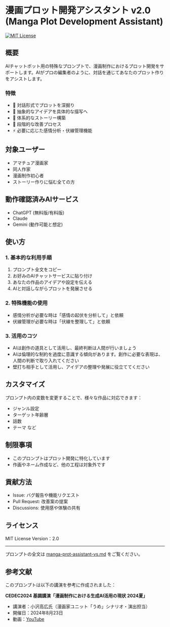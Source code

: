 # 漫画プロット開発アシスタント v2.0 (Manga Plot Development Assistant)

[![MIT License](https://img.shields.io/badge/License-MIT-green.svg)](https://choosealicense.com/licenses/mit/)

## 概要
AIチャットボット用の特殊なプロンプトで、漫画制作におけるプロット開発をサポートします。AIがプロの編集者のように、対話を通じてあなたのプロット作りをアシストします。

### 特徴
- 💬 対話形式でプロットを深掘り
- 🎯 抽象的なアイデアを具体的な描写へ
- 📝 体系的なストーリー構築
- 🔄 段階的な改善プロセス
- ⚡ 必要に応じた感情分析・伏線管理機能

## 対象ユーザー
- アマチュア漫画家
- 同人作家
- 漫画制作初心者
- ストーリー作りに悩む全ての方

## 動作確認済みAIサービス
- ChatGPT (無料版/有料版)
- Claude
- Gemini (動作可能と想定)

## 使い方

### 1. 基本的な利用手順
1. プロンプト全文をコピー
2. お好みのAIチャットサービスに貼り付け
3. あなたの作品のアイデアや設定を伝える
4. AIと対話しながらプロットを発展させる

### 2. 特殊機能の使用
- 感情分析が必要な時は「感情の起伏を分析して」と依頼
- 伏線管理が必要な時は「伏線を整理して」と依頼

### 3. 活用のコツ
- AIは創作の道具として活用し、最終判断は人間が行いましょう
- AIは倫理的な制約を過度に意識する傾向があります。創作に必要な表現は、人間の判断で取り入れてください
- 壁打ち相手として活用し、アイデアの整理や発展に役立ててください

## カスタマイズ
プロンプト内の変数を変更することで、様々な作品に対応できます：
- ジャンル設定
- ターゲット年齢層
- 話数
- テーマ
など

## 制限事項
- このプロンプトはプロット開発に特化しています
- 作画やネーム作成など、他の工程は対象外です

## 貢献方法
- Issue: バグ報告や機能リクエスト
- Pull Request: 改善案の提案
- Discussions: 使用感や体験の共有

## ライセンス
MIT License
Version：2.0

---

プロンプトの全文は [manga-prot-assistant-vs.md](manga-prot-assistant-vs.md)  をご覧ください。



## 参考文献
このプロンプトは以下の講演を参考に作成されました：

**CEDEC2024 基調講演「漫画制作における生成AI活用の現状 2024夏」**
- 講演者：小沢高広氏（漫画家ユニット「うめ」シナリオ・演出担当）
- 開催日：2024年8月23日
- 動画：[YouTube](https://youtu.be/35IELmzmvms?si=fefsybjrDJP5rqFV)
